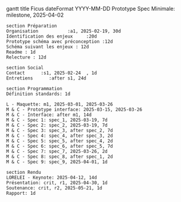 gantt
    title Ficus
    dateFormat  YYYY-MM-DD
    Prototype Spec Minimale: milestone, 2025-04-02

    section Préparation
    Organisation           :a1, 2025-02-19, 30d
    Identification des enjeux     :20d
    Prototype schéma avec préconception :12d
    Schéma suivant les enjeux : 12d
    Readme : 1d
    Relecture : 12d

    section Social
    Contact      :s1, 2025-02-24  , 1d
    Entretiens      :after s1, 24d

    section Programmation
    Définition standards: 1d

    L - Maquette: m1, 2025-03-01, 2025-03-26
    M & C - Prototype interface: 2025-03-15, 2025-03-26
    M & C - Interface: after m1, 14d
    M & C - Spec 1: spec_1, 2025-03-19, 7d
    M & C - Spec 2: spec_2, 2025-03-19, 7d
    M & C - Spec 3: spec_3, after spec_2, 7d 
    M & C - Spec 4: spec_4, after spec_3, 2d
    M & C - Spec 5: spec_5, after spec_4, 2d
    M & C - Spec 6: spec_6, after spec_5, 7d
    M & C - Spec 7: spec_7, 2025-03-26, 2d
    M & C - Spec 8: spec_8, after spec_1, 2d
    M & C - Spec 9: spec_9, 2025-04-01, 1d

    section Rendu
    LORELEI - Keynote: 2025-04-12, 14d
    Présentation: crit, r1, 2025-04-30, 1d
    Soutenance: crit, r2, 2025-05-21, 1d
    Rapport: 1d

